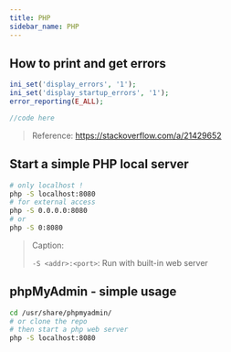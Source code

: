 ```yaml
---
title: PHP
sidebar_name: PHP
---
```


## How to print and get errors

```php
ini_set('display_errors', '1');
ini_set('display_startup_errors', '1');
error_reporting(E_ALL);

//code here
```

> Reference: <https://stackoverflow.com/a/21429652>

## Start a simple PHP local server

```sh
# only localhost !
php -S localhost:8080
# for external access
php -S 0.0.0.0:8080
# or
php -S 0:8080
```

> Caption:
>
> `-S <addr>:<port>`:  Run with built-in web server

## phpMyAdmin - simple usage

```sh
cd /usr/share/phpmyadmin/
# or clone the repo
# then start a php web server
php -S localhost:8080
```
